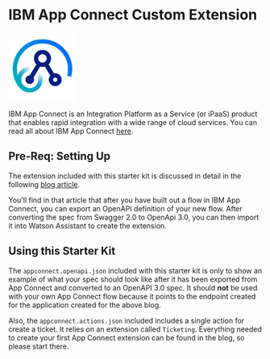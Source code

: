 # IBM App Connect Custom Extension

<img src="./assets/appconnect-logo.png" alt="appconnect-logo" style="height:135px;"/>

IBM App Connect is an Integration Platform as a Service (or iPaaS) product that enables rapid integration with a wide range of cloud services. You can read all about IBM App Connect [here](https://www.ibm.com/cloud/app-connect).

## Pre-Req: Setting Up
The extension included with this starter kit is discussed in detail in the following [blog article](https://medium.com/ibm-watson/watson-assistant-just-got-connected-a1f46dc9b130).

You'll find in that article that after you have built out a flow in IBM App Connect, you can export an OpenAPI definition of your new flow. After converting the spec from Swagger 2.0 to OpenApi 3.0, you can then import it into Watson Assistant to create the extension. 

## Using this Starter Kit

The `appconnect.openapi.json` included with this starter kit is only to show an example of what your spec should look like after it has been exported from App Connect and converted to an OpenAPI 3.0 spec. It should **not** be used with your own App Connect flow because it points to the endpoint created for the application created for the above blog.

Also, the `appconnect.actions.json` included includes a single action for create a ticket. It relies on an extension called `Ticketing`. Everything needed to create your first App Connect extension can be found in the blog, so please start there.
